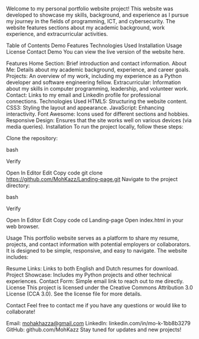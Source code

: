 Welcome to my personal portfolio website project! This website was developed to showcase my skills, background, and experience as I pursue my journey in the fields of programming, ICT, and cybersecurity. The website features sections about my academic background, work experience, and extracurricular activities.

Table of Contents
Demo
Features
Technologies Used
Installation
Usage
License
Contact
Demo
You can view the live version of the website here.

Features
Home Section: Brief introduction and contact information.
About Me: Details about my academic background, experience, and career goals.
Projects: An overview of my work, including my experience as a Python developer and software engineering fellow.
Extracurricular: Information about my skills in computer programming, leadership, and volunteer work.
Contact: Links to my email and LinkedIn profile for professional connections.
Technologies Used
HTML5: Structuring the website content.
CSS3: Styling the layout and appearance.
JavaScript: Enhancing interactivity.
Font Awesome: Icons used for different sections and hobbies.
Responsive Design: Ensures that the site works well on various devices (via media queries).
Installation
To run the project locally, follow these steps:

Clone the repository:

bash

Verify

Open In Editor
Edit
Copy code
git clone https://github.com/MohKazz/Landing-page.git
Navigate to the project directory:

bash

Verify

Open In Editor
Edit
Copy code
cd Landing-page
Open index.html in your web browser.

Usage
This portfolio website serves as a platform to share my resume, projects, and contact information with potential employers or collaborators. It is designed to be simple, responsive, and easy to navigate. The website includes:

Resume Links: Links to both English and Dutch resumes for download.
Project Showcase: Includes my Python projects and other technical experiences.
Contact Form: Simple email link to reach out to me directly.
License
This project is licensed under the Creative Commons Attribution 3.0 License (CCA 3.0). See the license file for more details.

Contact
Feel free to contact me if you have any questions or would like to collaborate!

Email: mohakhazza@gmail.com
LinkedIn: linkedin.com/in/mo-k-1bb8b3279
GitHub: github.com/MohKazz
Stay tuned for updates and new projects!
